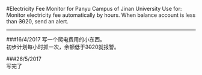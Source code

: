#Electricity Fee Monitor for Panyu Campus of Jinan University
Use for:  
Monitor electricity fee automatically by hours. When balance account is less than ~~30~~20, send an alert.


---
###16/4/2017
写一个爬电费用的小东西。  
初步计划每小时抓一次，余额低于~~30~~20就报警。  


###26/5/2017  
写完了